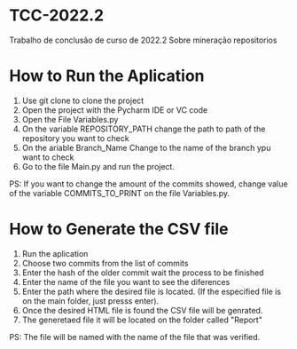 # TCC-2022.2
Trabalho de conclusão de curso de 2022.2 Sobre mineração repositorios

# How to Run the Aplication
1. Use git clone to clone the project 
2. Open the project with the Pycharm IDE or VC code 
3. Open the File Variables.py 
4. On the variable REPOSITORY_PATH change the path to path of the repository you want to check
5. On the ariable Branch_Name Change to the name of the branch ypu want to check
6. Go to the file Main.py and run the project.

PS: If you want to change the amount of the commits showed, change value of the variable COMMITS_TO_PRINT on the file Variables.py.

# How to Generate the CSV file
1. Run the aplication
2. Choose two commits from the list of commits
3. Enter the hash of the older commit wait the process to be finished
4. Enter the name of the file you want to see the diferences
5. Enter the path where the desired file is located. (If the especified file is on the main folder, just presss enter).
6. Once the desired HTML file is found the CSV file will be genrated.
7. The generetaed file it will be located on the folder called "Report"

PS: The file will be named with the name of the file that was verified.
